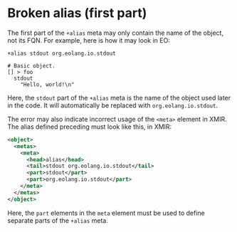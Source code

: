 # Broken alias (first part)

The first part of the `+alias` meta may only contain the name
of the object, not its FQN. For example, here is how it may look
in EO:

```eo
+alias stdout org.eolang.io.stdout

# Basic object.
[] > foo
  stdout
    "Hello, world!\n"
```

Here, the `stdout` part of the `+alias` meta is the name of the
object used later in the code. It will automatically be replaced
with `org.eolang.io.stdout`.

The error may also indicate incorrect usage of the `<meta>` element
in XMIR. The alias defined preceding must look like this, in XMIR:

```xml
<object>
  <metas>
    <meta>
      <head>alias</head>
      <tail>stdout org.eolang.io.stdout</tail>
      <part>stdout</part>
      <part>org.eolang.io.stdout</part>
    </meta>
  </metas>
</object>
```

Here, the `part` elements in the `meta` element must be used to define
separate parts of the `+alias` meta.